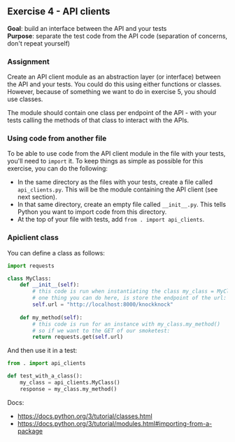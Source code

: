 ## Exercise 4 - API clients
**Goal**: build an interface between the API and your tests  
**Purpose**: separate the test code from the API code (separation of concerns,
don't repeat yourself)

### Assignment
Create an API client module as an abstraction layer (or interface) between the API and your tests. You could do this
using either functions or classes. However, because of something we want to do in exercise 5, you should use classes.

The module should contain one class per endpoint of the API - with your tests calling the methods of that class
to interact with the APIs.


### Using code from another file
To be able to use code from the API client module in the file with your tests, you'll need to `import` it. To keep
things as simple as possible for this exercise, you can do the following:

- In the same directory as the files with your tests, create a file called `api_clients.py`. This will be the module
containing the API client (see next section).
- In that same directory, create an empty file called `__init__.py`. This tells Python you want to import code from
this directory.
- At the top of your file with tests, add `from . import api_clients`.

### Apiclient class
You can define a class as follows:
```python
import requests

class MyClass:
    def __init__(self):
        # this code is run when instantiating the class my_class = MyClass()
        # one thing you can do here, is store the endpoint of the url:
        self.url = "http://localhost:8000/knockknock"
    
    def my_method(self):
        # this code is run for an instance with my_class.my_method()
        # so if we want to the GET of our smoketest:
        return requests.get(self.url)

```

And then use it in a test:
```python
from . import api_clients

def test_with_a_class():
    my_class = api_clients.MyClass()
    response = my_class.my_method()

```

Docs:
- https://docs.python.org/3/tutorial/classes.html
- https://docs.python.org/3/tutorial/modules.html#importing-from-a-package
